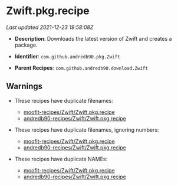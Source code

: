 # Zwift.pkg.recipe

_Last updated 2021-12-23 19:58:08Z_

- **Description**: Downloads the latest version of Zwift and creates a package.

- **Identifier**: `com.github.andredb90.pkg.Zwift`

- **Parent Recipes**: `com.github.andredb90.download.Zwift`

## Warnings

- These recipes have duplicate filenames:
    - [moofit-recipes/Zwift/Zwift.pkg.recipe](/autopkg-dupe-tracker/moofit-recipes/Zwift/Zwift.pkg.recipe)
    - [andredb90-recipes/Zwift/Zwift.pkg.recipe](/autopkg-dupe-tracker/andredb90-recipes/Zwift/Zwift.pkg.recipe)

- These recipes have duplicate filenames, ignoring numbers:
    - [moofit-recipes/Zwift/Zwift.pkg.recipe](/autopkg-dupe-tracker/moofit-recipes/Zwift/Zwift.pkg.recipe)
    - [andredb90-recipes/Zwift/Zwift.pkg.recipe](/autopkg-dupe-tracker/andredb90-recipes/Zwift/Zwift.pkg.recipe)

- These recipes have duplicate NAMEs:
    - [moofit-recipes/Zwift/Zwift.pkg.recipe](/autopkg-dupe-tracker/moofit-recipes/Zwift/Zwift.pkg.recipe)
    - [andredb90-recipes/Zwift/Zwift.pkg.recipe](/autopkg-dupe-tracker/andredb90-recipes/Zwift/Zwift.pkg.recipe)